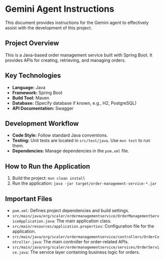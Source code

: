 # Gemini Agent Instructions

This document provides instructions for the Gemini agent to effectively assist with the development of this project.

## Project Overview

This is a Java-based order management service built with Spring Boot. It provides APIs for creating, retrieving, and managing orders.

## Key Technologies

*   **Language:** Java
*   **Framework:** Spring Boot
*   **Build Tool:** Maven
*   **Database:** (Specify database if known, e.g., H2, PostgreSQL)
*   **API Documentation:** Swagger

## Development Workflow

*   **Code Style:** Follow standard Java conventions.
*   **Testing:** Unit tests are located in `src/test/java`. Use `mvn test` to run them.
*   **Dependencies:** Manage dependencies in the `pom.xml` file.

## How to Run the Application

1.  Build the project: `mvn clean install`
2.  Run the application: `java -jar target/order-management-service-*.jar`

## Important Files

*   `pom.xml`: Defines project dependencies and build settings.
*   `src/main/java/org/scaler/ordermanagementservice/OrderManagementServiceApplication.java`: The main application class.
*   `src/main/resources/application.properties`: Configuration file for the application.
*   `src/main/java/org/scaler/ordermanagementservice/controllers/OrderController.java`: The main controller for order-related APIs.
*   `src/main/java/org/scaler/ordermanagementservice/services/OrderService.java`: The service layer containing business logic for orders.
